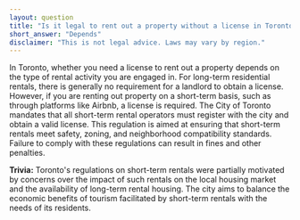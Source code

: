 ```yaml
---
layout: question
title: "Is it legal to rent out a property without a license in Toronto, Canada?"
short_answer: "Depends"
disclaimer: "This is not legal advice. Laws may vary by region."
---
```


In Toronto, whether you need a license to rent out a property depends on the type of rental activity you are engaged in. For long-term residential rentals, there is generally no requirement for a landlord to obtain a license. However, if you are renting out property on a short-term basis, such as through platforms like Airbnb, a license is required. The City of Toronto mandates that all short-term rental operators must register with the city and obtain a valid license. This regulation is aimed at ensuring that short-term rentals meet safety, zoning, and neighborhood compatibility standards. Failure to comply with these regulations can result in fines and other penalties.

**Trivia:** Toronto's regulations on short-term rentals were partially motivated by concerns over the impact of such rentals on the local housing market and the availability of long-term rental housing. The city aims to balance the economic benefits of tourism facilitated by short-term rentals with the needs of its residents.
